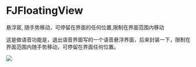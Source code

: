 # FJFloatingView
悬浮窗, 随手势移动，可停留在界面的任何位置,限制在界面范围内移动

这是做语音功能是，退出语音界面写的一个语音悬浮界面，后来封装一下，限制在界面范围内随手势移动，可停留在界面任何位置。


![](https://github.com/fangjinfeng/FJFloatingView/blob/master/ScreenShot/floating_view_1.jpg)  

